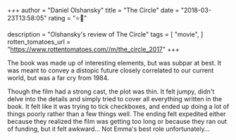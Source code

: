 +++
author = "Daniel Olshansky"
title = "The Circle"
date = "2018-03-23T13:58:05"
rating = "⭐🌟"

description = "Olshansky's review of The Circle"
tags = [
    "movie",
]
rotten_tomatoes_url = "https://www.rottentomatoes.com//m/the_circle_2017"
+++

The book was made up of interesting elements, but was subpar at best. It was meant to convey a distopic future closely correlated to our current world, but was a far cry from 1984.

Though the film had a strong cast, the plot was thin. It felt jumpy, didn't delve into the details and simply tried to cover all everything written in the book. It felt like it was trying to tick checkboxes, and ended up doing a lot of things poorly rather than a few things well. The ending felt expedited either because they realized the film was getting too long or because they ran out of funding, but it felt awkward... Not Emma's best role unfortunately...
